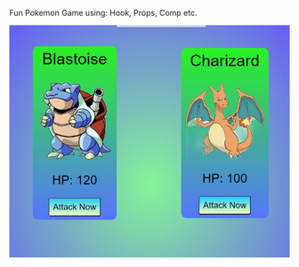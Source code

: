 Fun Pokemon Game using: Hook, Props, Comp etc.

![Alt text]( https://github.com/ACMOIDRE/ReactPokeGame/blob/main/src/images/Annotation%202023-06-13%20110944.jpg)
